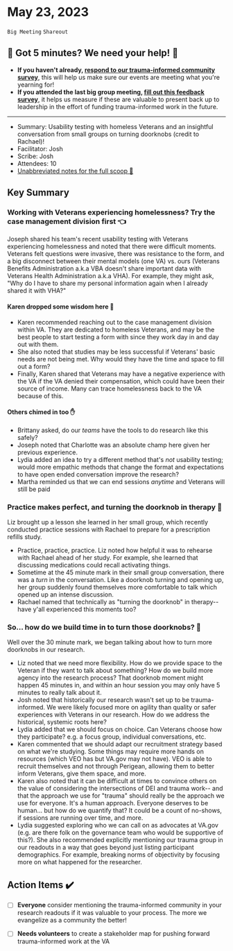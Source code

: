 # May 23, 2023

`Big Meeting` `Shareout`

## 🚨 Got 5 minutes? We need your help! 🚨 
- **If you haven't already, [respond to our trauma-informed community survey](https://forms.gle/j5RSggKRKMFcV3dX8)**, this will help us make sure our events are meeting what you're yearning for!
- **If you attended the last big group meeting, [fill out this feedback survey](https://forms.office.com/pages/responsepage.aspx?id=DQSIkWdsW0yxEjajBLZtrQAAAAAAAAAAAANAAToLe2lUQU1HWUQ2UFNGTlY5NFRNMlFKSzROQkdZWS4u)**, it helps us measure if these are valuable to present back up to leadership in the effort of funding trauma-informed work in the future.

---

- Summary: Usability testing with homeless Veterans and an insightful conversation from small groups on turning doorknobs (credit to Rachael)!
- Facilitator: Josh
- Scribe: Josh
- Attendees: 10
- [Unabbreviated notes for the full scoop 🍦 ](https://docs.google.com/document/d/1z5OsfMtlnVp-ntPUi3zPUzw__1mwECqR9bMJygN04h0)

## Key Summary

### Working with Veterans experiencing homelessness? Try the case management division first 👈
Joseph shared his team's recent usability testing with Veterans experiencing homelessness and noted that there were difficult moments. Veterans felt questions were invasive, there was resistance to the form, and a big disconnect between their mental models (one VA) vs. ours (Veterans Benefits Administration a.k.a VBA doesn't share important data with Veterans Health Administration a.k.a VHA). For example, they might ask, "Why do I have to share my personal information again when I already shared it with VHA?"

#### Karen dropped some wisdom here 🧠
- Karen recommended reaching out to the case management division within VA. They are dedicated to homeless Veterans, and may be the best people to start testing a form with since they work day in and day out with them.
- She also noted that studies may be less successful if Veterans' basic needs are not being met. Why would they have the time and space to fill out a form?
- Finally, Karen shared that Veterans may have a negative experience with the VA if the VA denied their compensation, which could have been their source of income. Many can trace homelessness back to the VA because of this.

#### Others chimed in too ✋
- Brittany asked, do our _teams_ have the tools to do research like this safely?
- Joseph noted that Charlotte was an absolute champ here given her previous experience.
- Lydia added an idea to try a different method that's _not_ usability testing; would more empathic methods that change the format and expectations to have open ended conversation improve the research?
- Martha reminded us that we can end sessions _anytime_ and Veterans will still be paid

### Practice makes perfect, and turning the doorknob in therapy 🚪
Liz brought up a lesson she learned in her small group, which recently conducted practice sessions with Rachael to prepare for a prescription refills study. 

- Practice, practice, practice. Liz noted how helpful it was to rehearse with Rachael ahead of her study. For example, she learned that discussing medications could recall activating things. 
- Sometime at the 45 minute mark in their small group conversation, there was a _turn_ in the conversation. Like a doorknob turning and opening up, her group suddenly found themselves more comfortable to talk which opened up an intense discussion. 
- Rachael named that technically as "turning the doorknob" in therapy-- have y'all experienced this moments too?

### So... how do we build time in to turn those doorknobs? 🤔
Well over the 30 minute mark, we began talking about how to turn more doorknobs in our research.

- Liz noted that we need more flexibility. How do we provide space to the Veteran if they want to talk about something? How do we build more agency into the research process? That doorknob moment might happen 45 minutes in, and within an hour session you may only have 5 minutes to really talk about it.
- Josh noted that historically our research wasn't set up to be trauma-informed. We were likely focused more on agility than quality or safer experiences with Veterans in our research. How do we address the historical, systemic roots here?
- Lydia added that we should focus on choice. Can Veterans choose how they participate? e.g. a focus group, individual conversations, etc.
- Karen commented that we should adapt our recruitment strategy based on what we're studying. Some things may require more hands on resources (which VEO has but VA.gov may not have). VEO is able to recruit themselves and not through Perigean, allowing them to better inform Veterans, give them space, and more.
- Karen also noted that it can be difficult at times to convince others on the value of considering the intersections of DEI and trauma work-- and that the approach we use for "trauma" should really be the approach we use for everyone. It's a human approach. Everyone deserves to be human... but how do we quantify that? It could be a count of no-shows, if sessions are running over time, and more.
- Lydia suggested exploring who we can call on as advocates at VA.gov (e.g. are there folk on the governance team who would be supportive of this?). She also recommended explicitly mentioning our trauma group in our readouts in a way that goes beyond just listing participant demographics. For example, breaking norms of objectivity by focusing more on what happened for the researcher.

## Action Items ✔️
- [ ] **Everyone** consider mentioning the trauma-informed community in your research readouts if it was valuable to your process. The more we evangelize as a community the better!
- [ ] **Needs volunteers** to create a stakeholder map for pushing forward trauma-informed work at the VA


